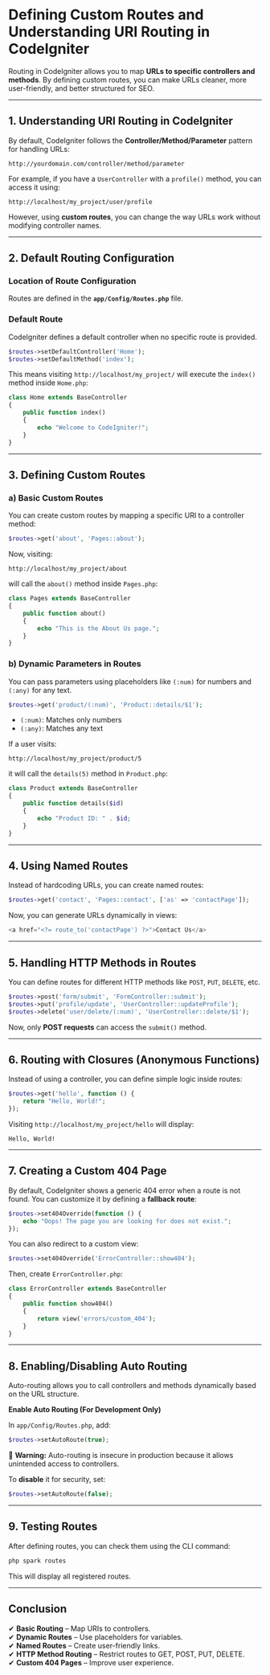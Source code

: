# **Defining Custom Routes and Understanding URI Routing in CodeIgniter**  

Routing in CodeIgniter allows you to map **URLs to specific controllers and methods**. By defining custom routes, you can make URLs cleaner, more user-friendly, and better structured for SEO.  

---

## **1. Understanding URI Routing in CodeIgniter**  

By default, CodeIgniter follows the **Controller/Method/Parameter** pattern for handling URLs:  

```
http://yourdomain.com/controller/method/parameter
```

For example, if you have a `UserController` with a `profile()` method, you can access it using:  

```
http://localhost/my_project/user/profile
```

However, using **custom routes**, you can change the way URLs work without modifying controller names.  

---

## **2. Default Routing Configuration**  

### **Location of Route Configuration**  
Routes are defined in the **`app/Config/Routes.php`** file.

### **Default Route**  
CodeIgniter defines a default controller when no specific route is provided.  

```php
$routes->setDefaultController('Home');
$routes->setDefaultMethod('index');
```

This means visiting `http://localhost/my_project/` will execute the `index()` method inside `Home.php`:

```php
class Home extends BaseController
{
    public function index()
    {
        echo "Welcome to CodeIgniter!";
    }
}
```

---

## **3. Defining Custom Routes**  

### **a) Basic Custom Routes**  
You can create custom routes by mapping a specific URI to a controller method:

```php
$routes->get('about', 'Pages::about');
```
Now, visiting:  
```
http://localhost/my_project/about
```
will call the `about()` method inside `Pages.php`:

```php
class Pages extends BaseController
{
    public function about()
    {
        echo "This is the About Us page.";
    }
}
```

### **b) Dynamic Parameters in Routes**  
You can pass parameters using placeholders like `(:num)` for numbers and `(:any)` for any text.

```php
$routes->get('product/(:num)', 'Product::details/$1');
```
- `(:num)`: Matches only numbers  
- `(:any)`: Matches any text  

If a user visits:  
```
http://localhost/my_project/product/5
```
it will call the `details(5)` method in `Product.php`:

```php
class Product extends BaseController
{
    public function details($id)
    {
        echo "Product ID: " . $id;
    }
}
```

---

## **4. Using Named Routes**  

Instead of hardcoding URLs, you can create named routes:

```php
$routes->get('contact', 'Pages::contact', ['as' => 'contactPage']);
```

Now, you can generate URLs dynamically in views:

```php
<a href="<?= route_to('contactPage') ?>">Contact Us</a>
```

---

## **5. Handling HTTP Methods in Routes**  

You can define routes for different HTTP methods like `POST`, `PUT`, `DELETE`, etc.

```php
$routes->post('form/submit', 'FormController::submit');
$routes->put('profile/update', 'UserController::updateProfile');
$routes->delete('user/delete/(:num)', 'UserController::delete/$1');
```

Now, only **POST requests** can access the `submit()` method.

---

## **6. Routing with Closures (Anonymous Functions)**  

Instead of using a controller, you can define simple logic inside routes:

```php
$routes->get('hello', function () {
    return "Hello, World!";
});
```

Visiting `http://localhost/my_project/hello` will display:  

```
Hello, World!
```

---

## **7. Creating a Custom 404 Page**  

By default, CodeIgniter shows a generic 404 error when a route is not found. You can customize it by defining a **fallback route**:

```php
$routes->set404Override(function () {
    echo "Oops! The page you are looking for does not exist.";
});
```

You can also redirect to a custom view:

```php
$routes->set404Override('ErrorController::show404');
```

Then, create `ErrorController.php`:

```php
class ErrorController extends BaseController
{
    public function show404()
    {
        return view('errors/custom_404');
    }
}
```

---

## **8. Enabling/Disabling Auto Routing**  

Auto-routing allows you to call controllers and methods dynamically based on the URL structure.  

**Enable Auto Routing (For Development Only)**  

In `app/Config/Routes.php`, add:

```php
$routes->setAutoRoute(true);
```

🚨 **Warning:** Auto-routing is insecure in production because it allows unintended access to controllers.

To **disable** it for security, set:

```php
$routes->setAutoRoute(false);
```

---

## **9. Testing Routes**  

After defining routes, you can check them using the CLI command:

```sh
php spark routes
```

This will display all registered routes.

---

## **Conclusion**  

✔ **Basic Routing** – Map URIs to controllers.  
✔ **Dynamic Routes** – Use placeholders for variables.  
✔ **Named Routes** – Create user-friendly links.  
✔ **HTTP Method Routing** – Restrict routes to GET, POST, PUT, DELETE.  
✔ **Custom 404 Pages** – Improve user experience.  
